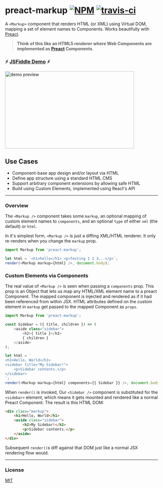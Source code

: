 # preact-markup [![NPM](http://img.shields.io/npm/v/preact-markup.svg)](https://www.npmjs.com/package/preact-markup) [![travis-ci](https://travis-ci.org/developit/preact-markup.svg)](https://travis-ci.org/developit/preact-markup)

A `<Markup>` component that renders HTML (or XML) using Virtual DOM, mapping a set of element names to Components. Works beautifully with [Preact].

> **Think of this like an HTML5 renderer where Web Components are implemented as [Preact] Components**.

### :zap: **[JSFiddle Demo](https://jsfiddle.net/developit/narb8qmo/)** :zap:

<img src="https://i.gyazo.com/f98be3c0d3a40c50d151dbc72f317f2f.gif" alt="demo preview" width="425" height="255" />



## Use Cases

- Component-base app design and/or layout via HTML
- Define app structure using a standard HTML CMS
- Support arbitrary component extensions by allowing safe HTML
- Build using Custom Elements, implemented using React's API


---


### Overview

The `<Markup />` component takes some `markup`, an optional mapping of custom element names to `components`, and an optional `type` of either `xml` (the default) or `html`.

In it's simplest form, `<Markup />` is just a diffing XML/HTML renderer. It only re-renders when you change the `markup` prop.

```js
import Markup from 'preact-markup';

let html = `<h1>hello</h1> <p>Testing 1 2 3...</p>`;
render(<Markup markup={html} />, document.body);
```


### Custom Elements via Components

The real value of `<Markup />` is seen when passing a `components` prop. This prop is an Object that lets us map any HTML/XML element name to a preact Component. The mapped component is injected and rendered as if it had been referenced from within JSX. HTML attributes defined on the custom element in `markup` get passed to the mapped Component as `props`.

```js
import Markup from 'preact-markup';

const Sidebar = ({ title, children }) => (
	<aside class="sidebar">
		<h2>{ title }</h2>
		{ children }
	</aside>
);

let html = `
<h1>Hello, World</h1>
<sidebar title="My Sidebar!">
	<p>Sidebar contents.</p>
</sidebar>
`;
render(<Markup markup={html} components={{ Sidebar }} />, document.body);
```

When `render()` is invoked, Our `<Sidebar />` component is substituted for the `<sidebar>` element, which means it gets mounted and rendered like a normal Preact Component.  The result is this HTML DOM:

```html
<div class="markup">
	<h1>Hello, World</h1>
	<aside class="sidebar">
		<h2>My Sidebar!</h2>
		<p>Sidebar contents.</p>
	</aside>
</div>
```

Subsequent `render()`s diff against that DOM just like a normal JSX rendering flow would.


---


### License

[MIT]


[Preact]: https://github.com/developit/preact
[MIT]: http://choosealicense.com/licenses/mit/
